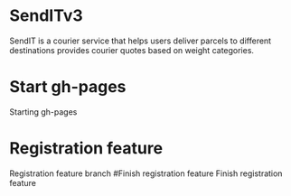 # SendITv3
SendIT is a courier service that helps users deliver parcels to different destinations provides courier quotes based on weight categories.
# Start gh-pages
Starting gh-pages
# Registration feature
Registration feature branch
#Finish registration feature
Finish registration feature

